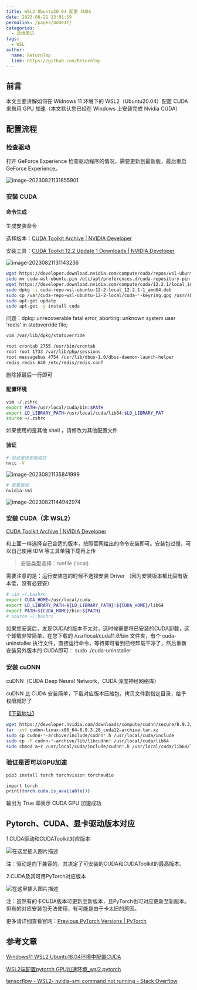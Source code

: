```yaml
---
title: WSL2 Ubuntu20.04 配置 CUDA
date: 2023-08-21 13:01:59
permalink: /pages/4dde4f/
categories:
  - 运维笔记
tags:
  - WSL
author: 
  name: ReturnTmp
  link: https://github.com/ReturnTmp
---
```





## 前言

本文主要讲解如何在 Widnows 11 环境下的 WSL2（Ubuntu20.04）配置 CUDA 来启用 GPU 加速（本文默认您已经在 Windows 上安装完成 Nvidia CUDA）

## 配置流程

### 检查驱动

打开 GeForce Experience 检查驱动程序的情况，需要更新到最新版，最后重启 GeForce Experience。

![image-20230821131855901](https://cdn.jsdelivr.net/gh/Returntmp/blog-image@main/blog/202308211319030.png)

### 安装 CUDA

#### 命令生成

生成安装命令

选择版本：[CUDA Toolkit Archive | NVIDIA Developer](https://developer.nvidia.com/cuda-toolkit-archive)

安装工具：[CUDA Toolkit 12.2 Update 1 Downloads | NVIDIA Developer](https://developer.nvidia.com/cuda-downloads?target_os=Linux&target_arch=x86_64&Distribution=WSL-Ubuntu&target_version=2.0&target_type=deb_local)

![image-20230821131143236](https://cdn.jsdelivr.net/gh/Returntmp/blog-image@main/blog/202308211311720.png)

```bash
wget https://developer.download.nvidia.com/compute/cuda/repos/wsl-ubuntu/x86_64/cuda-wsl-ubuntu.pin
sudo mv cuda-wsl-ubuntu.pin /etc/apt/preferences.d/cuda-repository-pin-600
wget https://developer.download.nvidia.com/compute/cuda/12.2.1/local_installers/cuda-repo-wsl-ubuntu-12-2-local_12.2.1-1_amd64.deb
sudo dpkg -i cuda-repo-wsl-ubuntu-12-2-local_12.2.1-1_amd64.deb
sudo cp /var/cuda-repo-wsl-ubuntu-12-2-local/cuda-*-keyring.gpg /usr/share/keyrings/
sudo apt-get update
sudo apt-get -y install cuda
```

问题：dpkg: unrecoverable fatal error, aborting: unknown system user 'redis' in statoverride file;

```bash
vim /var/lib/dpkg/statoverride
```

```bash
root crontab 2755 /usr/bin/crontab
root root 1733 /var/lib/php/sessions
root messagebus 4754 /usr/lib/dbus-1.0/dbus-daemon-launch-helper
redis redis 640 /etc/redis/redis.conf
```

删除掉最后一行即可



#### 配置环境

```bash
vim ~/.zshrc
export PATH=/usr/local/cuda/bin:$PATH
export LD_LIBRARY_PATH=/usr/local/cuda/lib64:$LD_LIBRARY_PAT
source ~/.zshrc
```

如果使用的是其他 shell ，请修改为其他配置文件



#### 验证

```bash
# 验证是否安装成功
nvcc -V
```

![image-20230821135841999](https://cdn.jsdelivr.net/gh/Returntmp/blog-image@main/blog/202308211358252.png)



```bash
# 查看驱动
nvidia-smi
```

![image-20230821144942974](https://cdn.jsdelivr.net/gh/Returntmp/blog-image@main/blog/202308211449186.png)





### 安装 CUDA（非 WSL2）

[CUDA Toolkit Archive | NVIDIA Developer](https://developer.nvidia.com/cuda-toolkit-archive)

和上面一样选择自己合适的版本，按照官网给出的命令安装即可。安装包过慢，可以自己使用 IDM 等工具单独下载再上传

> 安装类型选择：runfile (local)

需要注意的是：运行安装包的时候不选择安装 Driver （因为安装版本都比固有版本低，没有必要安）

```bash
# vim ~/.bashrc
export CUDA_HOME=/usr/local/cuda
export LD_LIBRARY_PATH=${LD_LIBRARY_PATH}:${CUDA_HOME}/lib64
export PATH=${CUDA_HOME}/bin:${PATH}
# source ~/.bashrc
```

如果您安装后，发现CUDA的版本不太对，这时候需要将已安装的CUDA卸载，这个卸载非常简单，在您下载的 /usr/local/cuda11.6/bin 文件夹，有个 cuda-uninstaller 执行文件，直接运行命令，等待即可看到已经卸载干净了，然后重新安装另外版本的 CUDA即可：
sudo ./cuda-uninstaller



### 安装 cuDNN

cuDNN（CUDA Deep Neural Network，CUDA 深度神经网络库） 

cuDNN 比 CUDA 安装简单，下载对应版本压缩包，拷贝文件到指定目录，给予权限就好了

【[下载地址](https://developer.nvidia.com/rdp/cudnn-archive)】

```bash
wget https://developer.nvidia.com/downloads/compute/cudnn/secure/8.9.3/local_installers/12.x/cudnn-linux-x86_64-8.9.3.28_cuda12-archive.tar.xz/
tar -xvf cudnn-linux-x86_64-8.9.3.28_cuda12-archive.tar.xz
sudo cp cudnn-*-archive/include/cudnn*.h /usr/local/cuda/include 
sudo cp -P cudnn-*-archive/lib/libcudnn* /usr/local/cuda/lib64 
sudo chmod a+r /usr/local/cuda/include/cudnn*.h /usr/local/cuda/lib64/libcudnn*
```



### 验证是否可以GPU加速

```bash
pip3 install torch torchvision torchaudio
```

```bash
import torch
print(torch.cuda.is_available())
```

输出为 True 即表示 CUDA GPU 加速成功





## Pytorch、CUDA、显卡驱动版本对应

1.CUDA驱动和CUDAToolkit对应版本

![在这里插入图片描述](https://cdn.jsdelivr.net/gh/Returntmp/blog-image@main/blog/202308292330168.png)

注：驱动是向下兼容的，其决定了可安装的CUDA和CUDAToolkit的最高版本。



2.CUDA及其可用PyTorch对应版本

![在这里插入图片描述](https://cdn.jsdelivr.net/gh/Returntmp/blog-image@main/blog/202308292332178.png)

注：虽然有的卡CUDA版本可更新至新版本，且PyTorch也可对应更新至新版本。但有的对应安装包无法使用，有可能是由于卡太旧的原因。



更多请详细查看官网：[Previous PyTorch Versions | PyTorch](https://pytorch.org/get-started/previous-versions/)

## 参考文章

[Windows11 WSL2 Ubuntu18.04环境中配置CUDA](https://blog.csdn.net/weixin_42077820/article/details/124332395?utm_medium=distribute.pc_relevant.none-task-blog-2~default~baidujs_baidulandingword~default-0-124332395-blog-122692068.235^v38^pc_relevant_sort&spm=1001.2101.3001.4242.1&utm_relevant_index=3)

[WSL2端配置pytorch GPU加速环境_wsl2 pytorch](https://blog.csdn.net/tianjuewudi/article/details/122692068)

[tensorflow - WSL2- nvidia-smi command not running - Stack Overflow](https://stackoverflow.com/questions/64845160/wsl2-nvidia-smi-command-not-running)